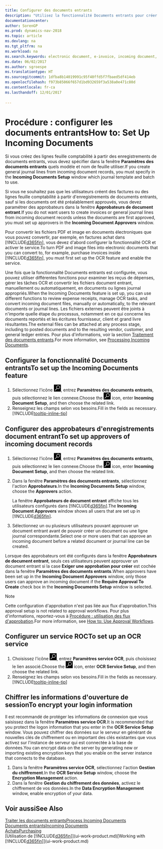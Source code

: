 ```yaml
---
title: Configurer des documents entrants
description: "Utilisez la fonctionnalité Documents entrants pour créer des documents électroniques, gérer des tâches OCR, importer des factures, et convertir des fichiers images."
documentationcenter: 
author: SorenGP
ms.prod: dynamics-nav-2018
ms.topic: article
ms.devlang: na
ms.tgt_pltfrm: na
ms.workload: na
ms.search.keywords: electronic document, e-invoice, incoming document, OCR, ecommerce, document exchange, import invoice
ms.date: 06/02/2017
ms.author: sgroespe
ms.translationtype: HT
ms.sourcegitcommit: 1dfba8b14019991c95f40ffd5f7fbaed5df414eb
ms.openlocfilehash: f973b85066f657d1bd932659f3a538a0e471c80d
ms.contentlocale: fr-ca
ms.lasthandoff: 12/01/2017

---
```

# <a name="how-to-set-up-incoming-documents"></a><span data-ttu-id="1658e-103">Procédure : configurer les documents entrants</span><span class="sxs-lookup"><span data-stu-id="1658e-103">How to: Set Up Incoming Documents</span></span>
<span data-ttu-id="1658e-104">Si vous créez des lignes feuille comptabilité à partir des enregistrements de documents entrants, vous devez spécifier dans la fenêtre **Paramètres des documents entrants** quels modèle et nom de feuille utiliser.</span><span class="sxs-lookup"><span data-stu-id="1658e-104">If you create general journal lines from incoming document records, you must specify in the **Incoming Documents Setup** window which journal template and batch to use.</span></span>

<span data-ttu-id="1658e-105">Si vous ne souhaitez pas que les utilisateurs créent des factures ou des lignes feuille comptabilité à partir d'enregistrements de documents entrants, sauf si les documents ont été préalablement approuvés, vous devez paramétrer des approbateurs dans la fenêtre **Approbateurs de document entrant**.</span><span class="sxs-lookup"><span data-stu-id="1658e-105">If you do not want users to create invoices or general journal lines from incoming document records unless the documents are first approved, you must set up approvers in the **Incoming Document Approvers** window.</span></span>

<span data-ttu-id="1658e-106">Pour convertir les fichiers PDF et image en documents électroniques que vous pouvez convertir, par exemple, en factures achat dans [!INCLUDE[d365fin](includes/d365fin_md.md)], vous devez d'abord configurer la fonctionnalité OCR et activer le service.</span><span class="sxs-lookup"><span data-stu-id="1658e-106">To turn PDF and image files into electronic documents that you can convert to, for example, purchase invoices inside [!INCLUDE[d365fin](includes/d365fin_md.md)], you must first set up the OCR feature and enable the service.</span></span>

<span data-ttu-id="1658e-107">Une fois que la fonctionnalité Documents entrants est configurée, vous pouvez utiliser différentes fonctions pour examiner les reçus de dépenses, gérer les tâches OCR et convertir les fichiers document entrant, manuellement ou automatiquement, en documents ou lignes journal appropriés.</span><span class="sxs-lookup"><span data-stu-id="1658e-107">When the Incoming Documents feature is set up, you can use different functions to review expense receipts, manage OCR tasks, and convert incoming document files, manually or automatically, to the relevant documents or journal lines.</span></span> <span data-ttu-id="1658e-108">Les fichiers externes peuvent être joints à n'importe quelle étape du processus, notamment en ce qui concerne les documents reportés et les écritures fournisseur, client et grand livre résultantes.</span><span class="sxs-lookup"><span data-stu-id="1658e-108">The external files can be attached at any process stage, including to posted documents and to the resulting vendor, customer, and general ledger entries.</span></span> <span data-ttu-id="1658e-109">Pour plus d'informations, voir la section [Traitement des documents entrants](across-process-income-documents.md).</span><span class="sxs-lookup"><span data-stu-id="1658e-109">For more information, see [Processing Incoming Documents](across-process-income-documents.md).</span></span>

## <a name="to-set-up-the-incoming-documents-feature"></a><span data-ttu-id="1658e-110">Configurer la fonctionnalité Documents entrants</span><span class="sxs-lookup"><span data-stu-id="1658e-110">To set up the Incoming Documents feature</span></span>
1. <span data-ttu-id="1658e-111">Sélectionnez l'icône ![Page ou état pour la recherche](media/ui-search/search_small.png "Page ou état pour la recherche"), entrez **Paramètres des documents entrants**, puis sélectionnez le lien connexe.</span><span class="sxs-lookup"><span data-stu-id="1658e-111">Choose the ![Search for Page or Report](media/ui-search/search_small.png "Search for Page or Report icon") icon, enter **Incoming Document Setup**, and then choose the related link.</span></span>
2. <span data-ttu-id="1658e-112">Renseignez les champs selon vos besoins.</span><span class="sxs-lookup"><span data-stu-id="1658e-112">Fill in the fields as necessary.</span></span> [!INCLUDE[tooltip-inline-tip](includes/tooltip-inline-tip_md.md)]

## <a name="to-set-up-approvers-of-incoming-document-records"></a><span data-ttu-id="1658e-113">Configurer des approbateurs d'enregistrements document entrant</span><span class="sxs-lookup"><span data-stu-id="1658e-113">To set up approvers of incoming document records</span></span>
1. <span data-ttu-id="1658e-114">Sélectionnez l'icône ![Page ou état pour la recherche](media/ui-search/search_small.png "Page ou état pour la recherche"), entrez **Paramètres des documents entrants**, puis sélectionnez le lien connexe.</span><span class="sxs-lookup"><span data-stu-id="1658e-114">Choose the ![Search for Page or Report](media/ui-search/search_small.png "Search for Page or Report icon") icon, enter **Incoming Document Setup**, and then choose the related link.</span></span>  
2. <span data-ttu-id="1658e-115">Dans la fenêtre **Paramètres des documents entrants**, sélectionnez l'action **Approbateurs**.</span><span class="sxs-lookup"><span data-stu-id="1658e-115">In the **Incoming Documents Setup** window, choose the **Approvers** action.</span></span>

    <span data-ttu-id="1658e-116">La fenêtre **Approbateurs de document entrant** affiche tous les utilisateurs configurés dans [!INCLUDE[d365fin](includes/d365fin_md.md)].</span><span class="sxs-lookup"><span data-stu-id="1658e-116">The **Incoming Document Approvers** window shows all users that are set up in [!INCLUDE[d365fin](includes/d365fin_md.md)].</span></span>  
3. <span data-ttu-id="1658e-117">Sélectionnez un ou plusieurs utilisateurs pouvant approuver un document entrant avant de pouvoir créer un document ou une ligne journal correspondante.</span><span class="sxs-lookup"><span data-stu-id="1658e-117">Select one or more users that can approve an incoming document before a related document or journal line can be created.</span></span>

<span data-ttu-id="1658e-118">Lorsque des approbateurs ont été configurés dans la fenêtre **Approbateurs de document entrant**, seuls ces utilisateurs peuvent approuver un document entrant si la case **Exiger une approbation pour créer** est cochée dans la fenêtre **Paramètres des documents entrants**.</span><span class="sxs-lookup"><span data-stu-id="1658e-118">When approvers have been set up in the **Incoming Document Approvers** window, only those users can approve an incoming document if the **Require Approval To Create** check box in the **Incoming Documents Setup** window is selected.</span></span>

> [!NOTE]  
>   <span data-ttu-id="1658e-119">Cette configuration d'approbation n'est pas liée aux flux d'approbation.</span><span class="sxs-lookup"><span data-stu-id="1658e-119">This approval setup is not related to approval workflows.</span></span> <span data-ttu-id="1658e-120">Pour plus d'informations, reportez-vous à [Procédure : utilisation des flux d'approbation](across-how-use-approval-workflows.md).</span><span class="sxs-lookup"><span data-stu-id="1658e-120">For more information, see [How to: Use Approval Workflows](across-how-use-approval-workflows.md).</span></span>

## <a name="to-set-up-an-ocr-service"></a><span data-ttu-id="1658e-121">Configurer un service ROC</span><span class="sxs-lookup"><span data-stu-id="1658e-121">To set up an OCR service</span></span>
1. <span data-ttu-id="1658e-122">Choisissez l'icône ![Page ou état pour la recherche](media/ui-search/search_small.png "icône Page ou état pour la recherche"), entrez **Paramètres service OCR**, puis choisissez le lien associé.</span><span class="sxs-lookup"><span data-stu-id="1658e-122">Choose the ![Search for Page or Report](media/ui-search/search_small.png "Search for Page or Report icon") icon, enter **OCR Service Setup**, and then choose the related link.</span></span>
2. <span data-ttu-id="1658e-123">Renseignez les champs selon vos besoins.</span><span class="sxs-lookup"><span data-stu-id="1658e-123">Fill in the fields as necessary.</span></span> [!INCLUDE[tooltip-inline-tip](includes/tooltip-inline-tip_md.md)]

## <a name="to-encrypt-your-login-information"></a><span data-ttu-id="1658e-124">Chiffrer les informations d'ouverture de session</span><span class="sxs-lookup"><span data-stu-id="1658e-124">To encrypt your login information</span></span>
<span data-ttu-id="1658e-125">Il est recommandé de protéger les informations de connexion que vous saisissez dans la fenêtre **Paramètres service OCR**.</span><span class="sxs-lookup"><span data-stu-id="1658e-125">It is recommended that you protect the logon information that you enter in the **OCR Service Setup** window.</span></span> <span data-ttu-id="1658e-126">Vous pouvez chiffrer des données sur le serveur en générant de nouvelles clés de chiffrement ou en important des clés existantes que vous activez sur l'instance de serveur qui est connectée à la base de données.</span><span class="sxs-lookup"><span data-stu-id="1658e-126">You can encrypt data on the server by generating new or importing existing encryption keys that you enable on the server instance that connects to the database.</span></span>

1. <span data-ttu-id="1658e-127">Dans la fenêtre **Paramètres service OCR**, sélectionnez l'action **Gestion du chiffrement**.</span><span class="sxs-lookup"><span data-stu-id="1658e-127">In the **OCR Service Setup** window, choose the **Encryption Management** action.</span></span>
2. <span data-ttu-id="1658e-128">Dans la fenêtre **Gestion du chiffrement des données**, activez le chiffrement de vos données.</span><span class="sxs-lookup"><span data-stu-id="1658e-128">In the **Data Encryption Management** window, enable encryption of your data.</span></span>

## <a name="see-also"></a><span data-ttu-id="1658e-129">Voir aussi</span><span class="sxs-lookup"><span data-stu-id="1658e-129">See Also</span></span>
[<span data-ttu-id="1658e-130">Traiter les documents entrants</span><span class="sxs-lookup"><span data-stu-id="1658e-130">Process Incoming Documents</span></span>](across-process-income-documents.md)  
[<span data-ttu-id="1658e-131">Documents entrants</span><span class="sxs-lookup"><span data-stu-id="1658e-131">Incoming Documents</span></span>](across-income-documents.md)  
[<span data-ttu-id="1658e-132">Achats</span><span class="sxs-lookup"><span data-stu-id="1658e-132">Purchasing</span></span>](purchasing-manage-purchasing.md)  
<span data-ttu-id="1658e-133">[Utilisation de [!INCLUDE[d365fin](includes/d365fin_md.md)]](ui-work-product.md)</span><span class="sxs-lookup"><span data-stu-id="1658e-133">[Working with [!INCLUDE[d365fin](includes/d365fin_md.md)]](ui-work-product.md)</span></span>


